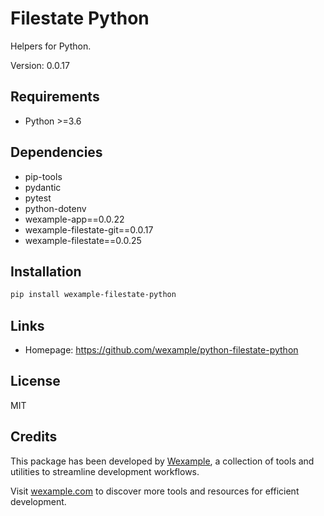 # Filestate Python

Helpers for Python.

Version: 0.0.17

## Requirements

- Python >=3.6

## Dependencies

- pip-tools
- pydantic
- pytest
- python-dotenv
- wexample-app==0.0.22
- wexample-filestate-git==0.0.17
- wexample-filestate==0.0.25

## Installation

```bash
pip install wexample-filestate-python
```

## Links

- Homepage: https://github.com/wexample/python-filestate-python

## License

MIT
## Credits

This package has been developed by [Wexample](https://wexample.com), a collection of tools and utilities to streamline development workflows.

Visit [wexample.com](https://wexample.com) to discover more tools and resources for efficient development.